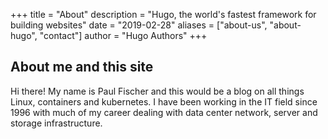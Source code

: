 +++
title = "About"
description = "Hugo, the world's fastest framework for building websites"
date = "2019-02-28"
aliases = ["about-us", "about-hugo", "contact"]
author = "Hugo Authors"
+++

## About me and this site

Hi there! My name is Paul Fischer and this would be a blog on all things Linux, containers and kubernetes. I have been working in the IT field since 1996 with much of my career dealing with data center  network, server and storage infrastructure. 

